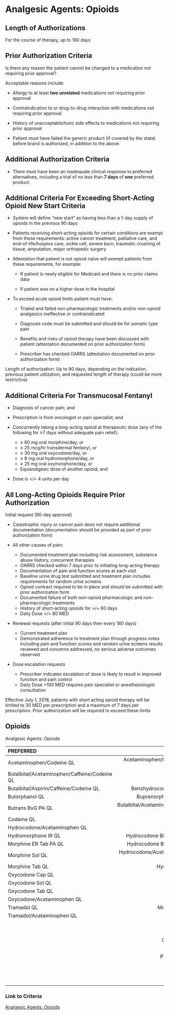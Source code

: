 # Analgesic Agents: Opioids

## Length of Authorizations

For the course of therapy, up to 180 days

## Prior Authorization Criteria

Is there any reason the patient cannot be changed to a medication not requiring prior approval?

Acceptable reasons include:

- Allergy to at least **two unrelated** medications not requiring prior approval
- Contraindication to or drug-to-drug interaction with medications not requiring prior approval
- History of unacceptable/toxic side effects to medications not requiring prior approval

- Patient must have failed the generic product (if covered by the state) before brand is authorized, in addition to the above.

## Additional Authorization Criteria

- There must have been an inadequate clinical response to preferred alternatives, including a trial of no less than **7 days** of **one** preferred product.

## Additional Criteria For Exceeding Short-Acting Opioid New Start Criteria

- System will define “new start” as having less than a 1-day supply of opioids in the previous 90 days

- Patients receiving short-acting opioids for certain conditions are exempt from these requirements: active cancer treatment, palliative care, and end-of-life/hospice care, sickle cell, severe burn, traumatic crushing of tissue, amputation, major orthopedic surgery

- Attestation that patient is not opioid naïve will exempt patients from these requirements, for example:

  - If patient is newly eligible for Medicaid and there is no prior claims data

  - If patient was on a higher dose in the hospital

- To exceed acute opioid limits patient must have:

  - Trialed and failed non-pharmacologic treatments and/or non-opioid analgesics ineffective or contraindicated

  - Diagnosis code must be submitted and should be for somatic type pain

  - Benefits and risks of opioid therapy have been discussed with patient (attestation documented on prior authorization form)
  
  - Prescriber has checked OARRS (attestation documented on prior authorization form)

Length of authorization: Up to 90 days, depending on the indication, previous patient utilization, and requested length of therapy (could be more restrictive)

## Additional Criteria For Transmucosal Fentanyl

- Diagnosis of cancer pain; and

- Prescription is from oncologist or pain specialist; and

- Concurrently taking a long-acting opioid at therapeutic dose (any of the following for ≥7 days without adequate pain relief):

  - ≥ 60 mg oral morphine/day, or
  - ≥ 25 mcg/hr transdermal fentanyl, or
  - ≥ 30 mg oral oxycodone/day, or
  - ≥ 8 mg oral hydromorphone/day, or
  - ≥ 25 mg oral oxymorphone/day, or
  - Equianalgesic dose of another opioid; and

- Dose is <*/*= 4 units per day

## All Long-Acting Opioids Require Prior Authorization

Initial request (90-day approval)

- Catastrophic injury or cancer pain does not require additional documentation (documentation should be provided as part of prior authorization form)
- All other causes of pain:

  - Documented treatment plan including risk assessment, substance abuse history, concurrent therapies
  - OARRS checked within 7 days prior to initiating long-acting therapy
  - Documentation of pain and function scores at each visit
  - Baseline urine drug test submitted and treatment plan includes requirements for random urine screens
  - Opioid contract required to be in place and should be submitted with prior authorization form
  - Documented failure of both non-opioid pharmacologic and non-pharmacologic treatments
  - History of short-acting opioids for \>/= 60 days
  - Daily Dose <*/*= 80 MED

- Renewal requests (after initial 90 days then every 180 days)
  - Current treatment plan
  - Demonstrated adherence to treatment plan through progress notes including pain and function scores and random urine screens results reviewed and concerns addressed, no serious adverse outcomes observed

- Dose escalation requests
  - Prescriber indicates escalation of dose is likely to result in improved function and pain control
  - Daily Dose \>100 MED requires pain specialist or anesthesiologist consultation

Effective July 1, 2018, patients with short acting opioid therapy will be limited to 30 MED per prescription and a maximum of 7 days per prescription. Prior authorization will be required to exceed these limits

## Opioids

Analgesic Agents: Opioids

| PREFERRED | NON-PREFERRED |
| :--- | ---: |
| Acetaminophen/Codeine QL                      | Acetaminophen/Caffeine/Dihydrocodeine QL |
| Butalbital/Acetaminophen/Caffeine/Codeine QL  | Belbuca QL                               |
| Butalbital/Aspirin/Caffeine/Codeine QL        | Benzhydrocodone/Acetaminophen QL         |
| Butorphanol QL    | Buprenorphine TD Patch Weekly QL                            |
| Butrans BvG PA QL | Butalbital/Acetaminophen/Caffeine/Codeine 50-300-40-30mgQL  |
| Codeine QL                   | Dsuvia QL                |
| Hydrocodone/Acetaminophen QL | Fentanyl QL              |
| Hydromorphone IR QL          | Hydrocodone Bitartrate ER 12HR CapQL |
| Morphine ER Tab PA QL        | Hydrocodone Bitartrate ER 24HR TabQL |
| Morphine Sol QL              | Hydrocodone/Acetaminophen 5-300, 7.5-300, 10-300mg QL  |
| Morphine Tab QL              | Hydrocodone/Ibuprofen QL |
| Oxycodone Cap QL             | Hydromorphone ER QL      |
| Oxycodone Sol QL             | Levorphanol QL           |
| Oxycodone Tab QL             | Meperidine QL            |
| Oxycodone/Acetaminophen QL   | Methadone QL             |
| Tramadol QL                  | Morphine ER 24HR Cap QL  |
| Tramadol/Acetaminophen QL    | Nucynta, ER QL           |
| | Oxaydo QL                  |
| | Oxycodone ER QL            |
| | Oxycodone/Ibuprofen QL     |
| | Oxymorphone, ER QL         |
| | Pentazocine/Naloxone QL    |
| | Tramadol ER QL             |
| | Tramadol Sol QL            |
| | Xtampza ER QL              |

### Link to Criteria

[Analgesic Agents: Opioids](https://pharmacy.medicaid.ohio.gov/sites/default/files/20220415_UPDL_Criteria_FINAL_.pdf#page=7)
